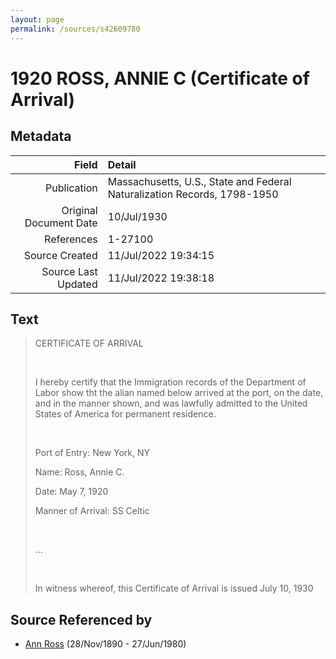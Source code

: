 ```yaml
---
layout: page
permalink: /sources/s42609780
---
```


# 1920 ROSS, ANNIE C (Certificate of Arrival)

## Metadata

Field | Detail
---:|:---
Publication | Massachusetts, U.S., State and Federal Naturalization Records, 1798-1950
Original Document Date | 10/Jul/1930
References | 1-27100
Source Created | 11/Jul/2022 19:34:15
Source Last Updated | 11/Jul/2022 19:38:18

## Text

> CERTIFICATE OF ARRIVAL
>
> <br/>
>
> I hereby certify that the Immigration records of the Department of Labor show tht the alian named below arrived at the port, on the date, and in the manner shown, and was lawfully admitted to the United States of America for permanent residence.
>
> <br/>
>
> Port of Entry: New York, NY
>
> Name: Ross, Annie C.
>
> Date: May 7, 1920
>
> Manner of Arrival: SS Celtic
>
> <br/>
>
> ...
>
> <br/>
>
> In witness whereof, this Certificate of Arrival is issued July 10, 1930
>

## Source Referenced by

* [Ann Ross](../people/@52613824@-ann-ross-b1890-11-28-d1980-6-27.md) (28/Nov/1890 - 27/Jun/1980)

